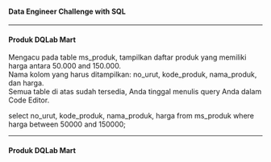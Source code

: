 #### Data Engineer Challenge with SQL

----

#### Produk DQLab Mart
Mengacu pada table ms_produk, tampilkan daftar produk yang memiliki harga antara 50.000 and 150.000.
</br>
Nama kolom yang harus ditampilkan: no_urut, kode_produk, nama_produk, dan harga.
</br>
Semua table di atas sudah tersedia, Anda tinggal menulis query Anda dalam Code Editor.

select no_urut, 
  kode_produk, 
  nama_produk, 
  harga 
from ms_produk
where harga between 50000 and 150000;

----

#### Produk DQLab Mart
